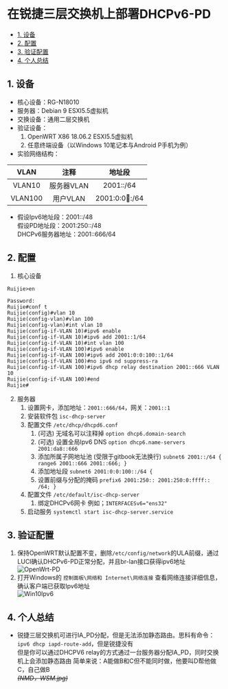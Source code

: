 # 在锐捷三层交换机上部署DHCPv6-PD <!-- omit in toc -->
- [1. 设备](#1-设备)
- [2. 配置](#2-配置)
- [3. 验证配置](#3-验证配置)
- [4. 个人总结](#4-个人总结)

## 1. 设备
* 核心设备：RG-N18010
* 服务器：Debian 9 ESXI5.5虚拟机
* 交换设备：通用二层交换机
* 验证设备： 
  1. OpenWRT X86 18.06.2 ESXI5.5虚拟机
  2. 任意终端设备（以Windows 10笔记本与Android P手机为例）
* 实验网络结构：  

|VLAN|注释|地址段|
|:-:|:-:|:-:|
|VLAN10|服务器VLAN|2001::/64|
|VLAN100|用户VLAN|2001:0:0:100::/64|

  * 假设Ipv6地址段：2001::/48  
  假设PD地址段：2001:250::/48  
  DHCPv6服务器地址：2001::666/64  

## 2. 配置
1. 核心设备

```
Ruijie>en

Password:
Ruijie#conf t
Ruijie(config)#vlan 10
Ruijie(config-vlan)#vlan 100
Ruijie(config-vlan)#int vlan 10
Ruijie(config-if-VLAN 10)#ipv6 enable
Ruijie(config-if-VLAN 10)#ipv6 add 2001::1/64
Ruijie(config-if-VLAN 10)#int vlan 100
Ruijie(config-if-VLAN 100)#ipv6 enable
Ruijie(config-if-VLAN 100)#ipv6 add 2001:0:0:100::1/64
Ruijie(config-if-VLAN 100)#no ipv6 nd suppress-ra
Ruijie(config-if-VLAN 100)#ipv6 dhcp relay destination 2001::666 VLAN 10
Ruijie(config-if-VLAN 100)#end
Ruijie#
```

2. 服务器
   1. 设置网卡，添加地址：`2001::666/64`，网关：`2001::1`
   2. 安装软件包 `isc-dhcp-server`
   3. 配置文件 `/etc/dhcp/dhcpd6.conf`
      1. (可选) 无域名可以注释掉 `option dhcp6.domain-search`
      2. (可选) 设置全局Ipv6 DNS `option dhcp6.name-servers 2001:da8::666`
      3. 添加所属子网地址池 (受限于gitbook无法换行) `subnet6 2001::/64 { range6 2001::666 2001::666; } `
      4. 添加地址段 `subnet6 2001:0:0:100::/64 { `
      5. 设置前缀与分配的掩码 `prefix6 2001:250:: 2001:250:0:ffff:: /64; }`
   4. 配置文件 `/etc/default/isc-dhcp-server`
      1. 绑定DHCPv6网卡 例如；`INTERFACESv6="ens32"`
   5. 启动服务 `systemctl start isc-dhcp-server.service`

## 3. 验证配置
   1. 保持OpenWRT默认配置不变，删除`/etc/config/network`的ULA前缀，通过LUCI确认DHCPv6-PD正常分配，并且br-lan接口获得ipv6地址  
   ![OpenWrt-PD](../../.gitbook/assets/OpenWRT_PD.jpg)
   2. 打开Windows的 `控制面板\网络和 Internet\网络连接` 查看网络连接详细信息，确认客户端已获取Ipv6地址  
   ![Win10Ipv6](../../.gitbook/assets/Windows10-Ipv6.png)

## 4. 个人总结
* 锐捷三层交换机可进行IA_PD分配，但是无法添加静态路由。思科有命令：`ipv6 dhcp iapd-route-add`，但是锐捷没有  
  但是你可以通过DHCPV6 relay的方式通过一台服务器分配IA_PD，同时交换机上会添加静态路由
  简单来说：A能做B和C但不能同时做，他要叫D帮他做C，自己做B  
  ~~*(NMD，WSM.jpg)*~~
